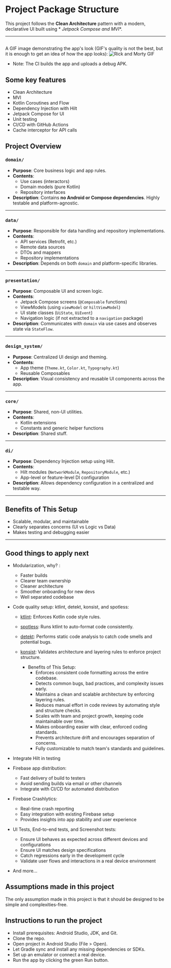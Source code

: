 # Project Package Structure

This project follows the **Clean Architecture** pattern with a modern, declarative UI built using *
*Jetpack Compose and MVI**.

---
## 
A GIF image demonstrating the app's look (GIF's quality is not the best, but it is enough to get an idea of how the app looks):
![Rick and Morty GIF](https://github.com/dombroks/RickAndMorty/blob/master/assets/rick_and_morty.gif?raw=true)


- Note: The CI builds the app and uploads a debug APK.

## Some key features
- Clean Architecture
- MVI
- Kotlin Coroutines and Flow
- Dependency Injection with Hilt
- Jetpack Compose for UI
- Unit testing
- CI/CD with GitHub Actions
- Cache interceptor for API calls

## Project Overview

### `domain/`

- **Purpose**: Core business logic and app rules.
- **Contents**:
    - Use cases (interactors)
    - Domain models (pure Kotlin)
    - Repository interfaces
- **Description**: Contains **no Android or Compose dependencies**. Highly testable and platform-agnostic.

---

### `data/`

- **Purpose**: Responsible for data handling and repository implementations.
- **Contents**:
    - API services (Retrofit, etc.)
    - Remote data sources
    - DTOs and mappers
    - Repository implementations
- **Description**: Depends on both `domain` and platform-specific libraries.

---

### `presentation/`

- **Purpose**: Composable UI and screen logic.
- **Contents**:
    - Jetpack Compose screens (`@Composable` functions)
    - ViewModels (using `viewModel` or `hiltViewModel`)
    - UI state classes (`UiState`, `UiEvent`)
    - Navigation logic (if not extracted to a `navigation` package)
- **Description**: Communicates with `domain` via use cases and observes state via `StateFlow`.

---

### `design_system/`

- **Purpose**: Centralized UI design and theming.
- **Contents**:
    - App theme (`Theme.kt`, `Color.kt`, `Typography.kt`)
    - Reusable Composables
- **Description**: Visual consistency and reusable UI components across the app.

---

### `core/`

- **Purpose**: Shared, non-UI utilities.
- **Contents**:
    - Kotlin extensions
    - Constants and generic helper functions
- **Description**: Shared stuff.

---

### `di/`

- **Purpose**: Dependency Injection setup using Hilt.
- **Contents**:
    - Hilt modules (`NetworkModule`, `RepositoryModule`, etc.)
    - App-level or feature-level DI configuration
- **Description**: Allows dependency configuration in a centralized and testable way.

---


## Benefits of This Setup

- Scalable, modular, and maintainable
- Clearly separates concerns (UI vs Logic vs Data)
- Makes testing and debugging easier

---

## Good things to apply next

- Modularization, why? :
    - Faster builds
    - Clearer team ownership
    - Cleaner architecture
    - Smoother onboarding for new devs
    - Well separated codebase

- Code quality setup: ktlint, detekt, konsist, and spotless:
    - [ktlint](https://github.com/pinterest/ktlint): Enforces Kotlin code style rules.
    - [spotless](https://github.com/diffplug/spotless): Runs ktlint to auto-format code
      consistently.
    - [detekt](https://github.com/detekt/detekt): Performs static code analysis to catch code smells
      and potential bugs.
    - [konsist](https://github.com/LemonAppDev/konsist): Validates architecture and layering rules
      to enforce project structure.

        - Benefits of This Setup:
          - Enforces consistent code formatting across the entire codebase.
          - Detects common bugs, bad practices, and complexity issues early.
          - Maintains a clean and scalable architecture by enforcing layering rules.
          - Reduces manual effort in code reviews by automating style and structure checks.
          - Scales with team and project growth, keeping code maintainable over time.
          - Makes onboarding easier with clear, enforced coding standards.
          - Prevents architecture drift and encourages separation of concerns.
          - Fully customizable to match team's standards and guidelines.
- Integrate Hilt in testing
- Firebase app distribution:
    - Fast delivery of build to testers
    - Avoid sending builds via email or other channels
    - Integrate with CI/CD for automated distribution

- Firebase Crashlytics:
    - Real-time crash reporting
    - Easy integration with existing Firebase setup
    - Provides insights into app stability and user experience

- UI Tests, End-to-end tests, and Screenshot tests:
    - Ensure UI behaves as expected across different devices and configurations
    - Ensure UI matches design specifications
    - Catch regressions early in the development cycle
    - Validate user flows and interactions in a real device environment

- And more...

## Assumptions made in this project
The only assumption made in this project is that it should be designed to be simple and complexities-free.

## Instructions to run the project
- Install prerequisites: Android Studio, JDK, and Git.
- Clone the repo.
- Open project in Android Studio (File > Open).
- Let Gradle sync and install any missing dependencies or SDKs.
- Set up an emulator or connect a real device.
- Run the app by clicking the green Run button.
